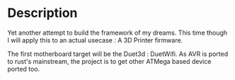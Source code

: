 # Description

Yet another attempt to build the framework of my dreams.
This time though I will apply this to an actual usecase : A 3D Printer firmware.

The first motherboard target will be the Duet3d : DuetWifi.
As AVR is ported to rust's mainstream, the project is to get other ATMega based device ported too.
